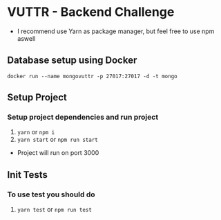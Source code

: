 # VUTTR - Backend Challenge

- I recommend use Yarn as package manager, but feel free to use npm aswell

## Database setup using Docker

`docker run --name mongovuttr -p 27017:27017 -d -t mongo`

## Setup Project

### Setup project dependencies and run project

1. `yarn` or `npm i`
2. `yarn start` or `npm run start`

- Project will run on port 3000

## Init Tests

### To use test you should do

1. `yarn test` or `npm run test`
